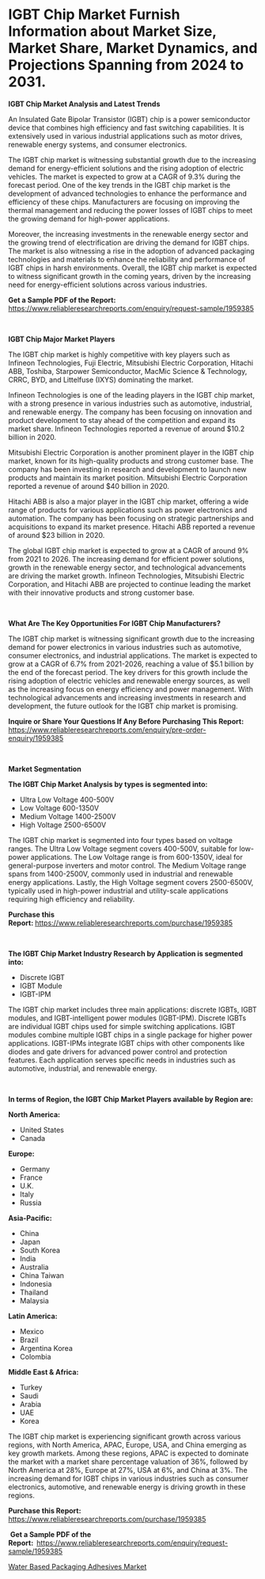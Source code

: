 <p><h1>IGBT Chip Market Furnish Information about Market Size, Market Share, Market Dynamics, and Projections Spanning from 2024 to 2031.</h1></p><p><strong>IGBT Chip Market Analysis and Latest Trends</strong></p>
<p><p>An Insulated Gate Bipolar Transistor (IGBT) chip is a power semiconductor device that combines high efficiency and fast switching capabilities. It is extensively used in various industrial applications such as motor drives, renewable energy systems, and consumer electronics.</p><p>The IGBT chip market is witnessing substantial growth due to the increasing demand for energy-efficient solutions and the rising adoption of electric vehicles. The market is expected to grow at a CAGR of 9.3% during the forecast period. One of the key trends in the IGBT chip market is the development of advanced technologies to enhance the performance and efficiency of these chips. Manufacturers are focusing on improving the thermal management and reducing the power losses of IGBT chips to meet the growing demand for high-power applications.</p><p>Moreover, the increasing investments in the renewable energy sector and the growing trend of electrification are driving the demand for IGBT chips. The market is also witnessing a rise in the adoption of advanced packaging technologies and materials to enhance the reliability and performance of IGBT chips in harsh environments. Overall, the IGBT chip market is expected to witness significant growth in the coming years, driven by the increasing need for energy-efficient solutions across various industries.</p></p>
<p><strong>Get a Sample PDF of the Report:&nbsp;</strong> <a href="https://www.reliableresearchreports.com/enquiry/request-sample/1959385">https://www.reliableresearchreports.com/enquiry/request-sample/1959385</a></p>
<p>&nbsp;</p>
<p><strong>IGBT Chip Major Market Players</strong></p>
<p><p>The IGBT chip market is highly competitive with key players such as Infineon Technologies, Fuji Electric, Mitsubishi Electric Corporation, Hitachi ABB, Toshiba, Starpower Semiconductor, MacMic Science & Technology, CRRC, BYD, and Littelfuse (IXYS) dominating the market.</p><p>Infineon Technologies is one of the leading players in the IGBT chip market, with a strong presence in various industries such as automotive, industrial, and renewable energy. The company has been focusing on innovation and product development to stay ahead of the competition and expand its market share. Infineon Technologies reported a revenue of around $10.2 billion in 2020.</p><p>Mitsubishi Electric Corporation is another prominent player in the IGBT chip market, known for its high-quality products and strong customer base. The company has been investing in research and development to launch new products and maintain its market position. Mitsubishi Electric Corporation reported a revenue of around $40 billion in 2020.</p><p>Hitachi ABB is also a major player in the IGBT chip market, offering a wide range of products for various applications such as power electronics and automation. The company has been focusing on strategic partnerships and acquisitions to expand its market presence. Hitachi ABB reported a revenue of around $23 billion in 2020.</p><p>The global IGBT chip market is expected to grow at a CAGR of around 9% from 2021 to 2026. The increasing demand for efficient power solutions, growth in the renewable energy sector, and technological advancements are driving the market growth. Infineon Technologies, Mitsubishi Electric Corporation, and Hitachi ABB are projected to continue leading the market with their innovative products and strong customer base.</p></p>
<p>&nbsp;</p>
<p><strong>What Are The Key Opportunities For IGBT Chip Manufacturers?</strong></p>
<p><p>The IGBT chip market is witnessing significant growth due to the increasing demand for power electronics in various industries such as automotive, consumer electronics, and industrial applications. The market is expected to grow at a CAGR of 6.7% from 2021-2026, reaching a value of $5.1 billion by the end of the forecast period. The key drivers for this growth include the rising adoption of electric vehicles and renewable energy sources, as well as the increasing focus on energy efficiency and power management. With technological advancements and increasing investments in research and development, the future outlook for the IGBT chip market is promising.</p></p>
<p><strong>Inquire or Share Your Questions If Any Before Purchasing This Report:</strong> <a href="https://www.reliableresearchreports.com/enquiry/pre-order-enquiry/1959385">https://www.reliableresearchreports.com/enquiry/pre-order-enquiry/1959385</a></p>
<p>&nbsp;</p>
<p><strong>Market Segmentation</strong></p>
<p><strong>The IGBT Chip Market Analysis by types is segmented into:</strong></p>
<p><ul><li>Ultra Low Voltage 400-500V</li><li>Low Voltage 600-1350V</li><li>Medium Voltage 1400-2500V</li><li>High Voltage 2500-6500V</li></ul></p>
<p><p>The IGBT chip market is segmented into four types based on voltage ranges. The Ultra Low Voltage segment covers 400-500V, suitable for low-power applications. The Low Voltage range is from 600-1350V, ideal for general-purpose inverters and motor control. The Medium Voltage range spans from 1400-2500V, commonly used in industrial and renewable energy applications. Lastly, the High Voltage segment covers 2500-6500V, typically used in high-power industrial and utility-scale applications requiring high efficiency and reliability.</p></p>
<p><strong>Purchase this Report:&nbsp;</strong><a href="https://www.reliableresearchreports.com/purchase/1959385">https://www.reliableresearchreports.com/purchase/1959385</a></p>
<p>&nbsp;</p>
<p><strong>The IGBT Chip Market Industry Research by Application is segmented into:</strong></p>
<p><ul><li>Discrete IGBT</li><li>IGBT Module</li><li>IGBT-IPM</li></ul></p>
<p><p>The IGBT chip market includes three main applications: discrete IGBTs, IGBT modules, and IGBT-intelligent power modules (IGBT-IPM). Discrete IGBTs are individual IGBT chips used for simple switching applications. IGBT modules combine multiple IGBT chips in a single package for higher power applications. IGBT-IPMs integrate IGBT chips with other components like diodes and gate drivers for advanced power control and protection features. Each application serves specific needs in industries such as automotive, industrial, and renewable energy.</p></p>
<p>&nbsp;</p>
<p><strong>In terms of Region, the IGBT Chip Market Players available by Region are:</strong></p>
<p>
    <p> <strong> North America: </strong>
        <ul>
            <li>United States</li>
            <li>Canada</li>
        </ul>
        </p> 
    <p> <strong> Europe: </strong>
        <ul>
            <li>Germany</li>
            <li>France</li>
            <li>U.K.</li>
            <li>Italy</li>
            <li>Russia</li>
        </ul>
        </p> 
    <p> <strong> Asia-Pacific: </strong>
        <ul>
            <li>China</li>
            <li>Japan</li>
            <li>South Korea</li>
            <li>India</li>
            <li>Australia</li>
            <li>China Taiwan</li>
            <li>Indonesia</li>
            <li>Thailand</li>
            <li>Malaysia</li>
        </ul>
        </p> 
    <p> <strong> Latin America: </strong>
        <ul>
            <li>Mexico</li>
            <li>Brazil</li>
            <li>Argentina Korea</li>
            <li>Colombia</li>
        </ul>
        </p> 
    <p> <strong> Middle East & Africa: </strong>
        <ul>
            <li>Turkey</li>
            <li>Saudi</li>
            <li>Arabia</li>
            <li>UAE</li>
            <li>Korea</li>
        </ul>
    </p>
    </p>
<p><p>The IGBT chip market is experiencing significant growth across various regions, with North America, APAC, Europe, USA, and China emerging as key growth markets. Among these regions, APAC is expected to dominate the market with a market share percentage valuation of 36%, followed by North America at 28%, Europe at 27%, USA at 6%, and China at 3%. The increasing demand for IGBT chips in various industries such as consumer electronics, automotive, and renewable energy is driving growth in these regions.</p></p>
<p><strong>Purchase this Report: </strong><a href="https://www.reliableresearchreports.com/purchase/1959385">https://www.reliableresearchreports.com/purchase/1959385</a></p>
<p>&nbsp;<strong>Get a Sample PDF of the Report:&nbsp;&nbsp;</strong><a href="https://www.reliableresearchreports.com/enquiry/request-sample/1959385">https://www.reliableresearchreports.com/enquiry/request-sample/1959385</a></p>
<p><strong></strong></p>
<p><p><a href="https://fearless-okapi-6c8.notion.site/Water-Based-Packaging-Adhesives-Market-Size-Reflecting-a-Forecast-Till-2031-Market-By-Type-By-Appl-b905d56d31bb4a8f8c3cadd6adcd0232">Water Based Packaging Adhesives Market</a></p></p>